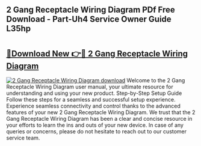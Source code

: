 ## 2 Gang Receptacle Wiring Diagram PDf Free Download - Part-Uh4 Service Owner Guide L35hp

# <h2><a href="http://dft1bcr.blite.top/?on=2+Gang+Receptacle+Wiring+Diagram">🔗Download New 👉🔴 2 Gang Receptacle Wiring Diagram</a></h2>

[![2 Gang Receptacle Wiring Diagram download](https://i.imgur.com/lujVjoI.png)](http://dft1bcr.blite.top/?on=2+Gang+Receptacle+Wiring+Diagram)
Welcome to the 2 Gang Receptacle Wiring Diagram user manual, your ultimate resource for understanding and using your new product. Step-by-Step Setup Guide Follow these steps for a seamless and successful setup experience. Experience seamless connectivity and control thanks to the advanced features of your new 2 Gang Receptacle Wiring Diagram. We trust that the 2 Gang Receptacle Wiring Diagram has been a clear and concise resource in your efforts to learn the ins and outs of your new device. In case of any queries or concerns, please do not hesitate to reach out to our customer service team.
